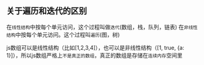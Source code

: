 ## 关于遍历和迭代的区别
在`线性结构`中按每个单元访问，这个过程叫做`迭代`(数组，栈，队列，链表)
在`非线性结构`中按每个单元访问。这个过程叫`遍历`(图，树)

js数组可以是线性结构（比如[1,2,3,4]），也可以是非线性结构（[1, true, {a: 1}]），所以js数组严格上`不是真正的数组`，真正的数组是存储在`连续内存`空间里
